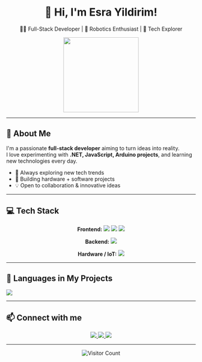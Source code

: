 <!-- HEADER -->
<h1 align="center">💫 Hi, I'm Esra Yildirim!</h1>
<p align="center">
  👩‍💻 Full-Stack Developer | 🤖 Robotics Enthusiast | 🚀 Tech Explorer
</p>
<p align="center">
  <img src="https://media1.tenor.com/m/lnjI7nu2tGgAAAAd/ron-swanson-throws-out-his-computer.gif" width="200"/>
</p>

---

<!-- ABOUT ME -->
## 🌟 About Me
I'm a passionate **full-stack developer** aiming to turn ideas into reality.  
I love experimenting with **.NET, JavaScript, Arduino projects**, and learning new technologies every day.  

- 🚀 Always exploring new tech trends  
- 🤖 Building hardware + software projects  
- 💡 Open to collaboration & innovative ideas  

---

<!-- TECH STACK -->
## 💻 Tech Stack

<p align="center">
  <strong>Frontend:</strong>  
  <img src="https://img.shields.io/badge/HTML5-E34F26?style=for-the-badge&logo=html5&logoColor=white"/> 
  <img src="https://img.shields.io/badge/CSS3-1572B6?style=for-the-badge&logo=css3&logoColor=white"/>
  <img src="https://img.shields.io/badge/JavaScript-F7DF1E?style=for-the-badge&logo=javascript&logoColor=black"/>
</p>
<p align="center">
  <strong>Backend:</strong>  
  <img src="https://img.shields.io/badge/.NET-5C2D91?style=for-the-badge&logo=.net&logoColor=white"/>
</p>
<p align="center">
  <strong>Hardware / IoT:</strong>  
  <img src="https://img.shields.io/badge/Arduino-00979D?style=for-the-badge&logo=Arduino&logoColor=white"/>
</p>

---

## 📂 Languages in My Projects

<!-- Replace REPO_NAME with your GitHub repository name -->
<img src="https://github-readme-stats.vercel.app/api/top-langs/?username=EsraYildirim&repo=REPO_NAME&theme=radical&layout=compact" />

---

<!-- SOCIAL LINKS -->
## 📫 Connect with me
<p align="center">
  <a href="https://linkedin.com/in/esrayildirim" target="_blank">
    <img src="https://img.shields.io/badge/LinkedIn-%230077B5?style=for-the-badge&logo=linkedin&logoColor=white"/>
  </a>
  <a href="https://twitter.com/yourhandle" target="_blank">
    <img src="https://img.shields.io/badge/Twitter-%231DA1F2?style=for-the-badge&logo=twitter&logoColor=white"/>
  </a>
  <a href="https://github.com/EsraYildirim" target="_blank">
    <img src="https://img.shields.io/badge/GitHub-%23121011?style=for-the-badge&logo=github&logoColor=white"/>
  </a>
</p>

---

<!-- VISITOR COUNTER -->
<p align="center">
  <img src="https://komarev.com/ghpvc/?username=EsraYildirim&color=brightgreen" alt="Visitor Count"/>
</p>
